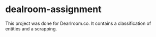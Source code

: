 # dealroom-assignment
This project was done for Dearlroom.co. It contains a classification of entities and a scrapping.
